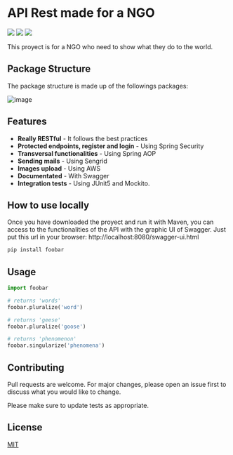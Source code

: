 # API Rest made for a NGO 
![](https://img.shields.io/github/languages/top/maxif96/ONG-Project)
![](https://img.shields.io/tokei/lines/github/maxif96/ONG-Project)
![](https://img.shields.io/github/last-commit/maxif96/ONG-Project?style=plastic)


This proyect is for a NGO who need to show what they do to the world.

## Package Structure

The package structure is made up of the followings packages:

![image](https://user-images.githubusercontent.com/87986166/189927036-096b4e5d-6d52-4898-821c-2551117082ad.png)


## Features

- **Really RESTful** - It follows the best practices
- **Protected endpoints, register and login** - Using Spring Security
- **Transversal functionalities** - Using Spring AOP
- **Sending mails** - Using Sengrid
- **Images upload** - Using AWS
- **Documentated** - With Swagger
- **Integration tests** - Using JUnit5 and Mockito.

## How to use locally

Once you have downloaded the proyect and run it with Maven, you can access to the functionalities of the API with the graphic UI of Swagger.
Just put this url in your browser: http://localhost:8080/swagger-ui.html

```bash
pip install foobar
```

## Usage

```python
import foobar

# returns 'words'
foobar.pluralize('word')

# returns 'geese'
foobar.pluralize('goose')

# returns 'phenomenon'
foobar.singularize('phenomena')
```

## Contributing
Pull requests are welcome. For major changes, please open an issue first to discuss what you would like to change.

Please make sure to update tests as appropriate.

## License
[MIT](https://choosealicense.com/licenses/mit/)
